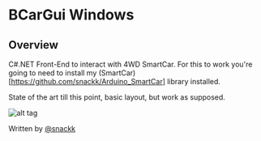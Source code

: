 # BCarGui Windows

## Overview

C#.NET Front-End to interact with 4WD SmartCar. For this to work you're going to need to install my (SmartCar)[https://github.com/snackk/Arduino_SmartCar] library installed.

State of the art till this point, basic layout, but work as supposed.

![alt tag](https://www.dropbox.com/s/88niicjb4abfil6/4wd_W.png?dl=1)

  Written by [@snackk](https://github.com/snackk)
